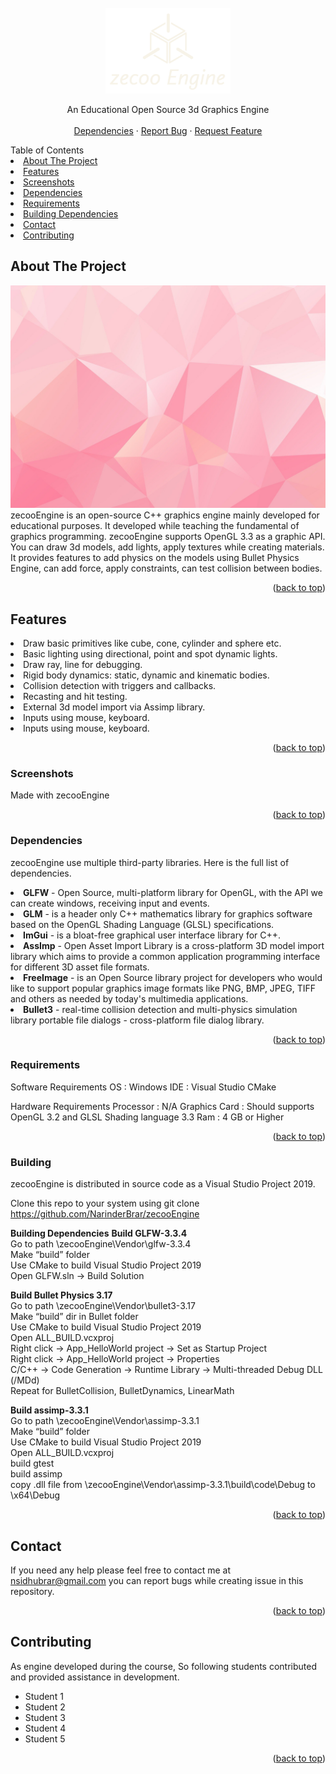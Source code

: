 <div id="top"></div>

<!-- PROJECT LOGO -->
<br />
<div align="center">
  <a>
    <img src="images/logo.png" alt="Logo" width="200" height="137">
  </a>
  <p align="center">
    An Educational Open Source 3d Graphics Engine
    <br />
    <br />
    <a href="https://github.com/NarinderBrar/zecooEngine/tree/master/zecooEngine/Vendor">Dependencies</a>
    ·
    <a href="https://github.com/NarinderBrar/zecooEngine/issues">Report Bug</a>
    ·
    <a href="https://github.com/NarinderBrar/zecooEngine/issues">Request Feature</a>
  </p>
</div>


<!-- TABLE OF CONTENTS -->

<summary>Table of Contents</summary>
<li><a href="#about-the-project">About The Project</a></li>
<li><a href="#features">Features</a></li>
<li><a href="#screenshots">Screenshots</a></li>
<li><a href="#dependencies">Dependencies</a></li>
<li><a href="#requirements">Requirements</a></li>
<li><a href="#Building">Building Dependencies</a></li>
<li><a href="#contact">Contact</a></li>
<li><a href="#contributing">Contributing</a></li>

## About The Project
![Product Name Screen Shot][product-screenshot]
zecooEngine is an open-source C++ graphics engine mainly developed for educational purposes. It developed while teaching the fundamental of graphics programming. zecooEngine supports OpenGL 3.3 as a graphic API. You can draw 3d models, add lights, apply textures while creating materials. It provides features to add physics on the models using Bullet Physics Engine, can add force, apply constraints, can test collision between bodies.
<p align="right">(<a href="#top">back to top</a>)</p>

## Features
<li>Draw basic primitives like cube, cone, cylinder and sphere etc.</li>
<li>Basic lighting using directional, point and spot dynamic lights.</li>
<li>Draw ray, line for debugging.</li>
<li>Rigid body dynamics: static, dynamic and kinematic bodies.</li>
<li>Collision detection with triggers and callbacks.</li>
<li>Recasting and hit testing.</li>
<li>External 3d model import via Assimp library.</li>
<li>Inputs using mouse, keyboard.</li>
<li>Inputs using mouse, keyboard.</li>

<p align="right">(<a href="#top">back to top</a>)</p>


### Screenshots
Made with zecooEngine
<p align="right">(<a href="#top">back to top</a>)</p>

### Dependencies
zecooEngine use multiple third-party libraries. Here is the full list of dependencies.

<li><b>GLFW</b> - Open Source, multi-platform library for OpenGL, with the API we can create windows, receiving input and events. </li>
<li><b>GLM</b> - is a header only C++ mathematics library for graphics software based on the OpenGL Shading Language (GLSL) specifications. </li>
<li><b>ImGui</b> - is a bloat-free graphical user interface library for C++. </li>
<li><b>AssImp</b> - Open Asset Import Library is a cross-platform 3D model import library which aims to provide a common application programming interface for different 3D asset file formats.</li>
<li><b>FreeImage</b> - is an Open Source library project for developers who would like to support popular graphics image formats like PNG, BMP, JPEG, TIFF and others as needed by today's multimedia applications.</li>
<li><b>Bullet3</b> - real-time collision detection and multi-physics simulation library portable file dialogs - cross-platform file dialog library.</li>

<p align="right">(<a href="#top">back to top</a>)</p>


### Requirements
Software Requirements
OS : Windows
IDE : Visual Studio
CMake

Hardware Requirements
Processor : N/A
Graphics Card : Should supports OpenGL 3.2 and GLSL Shading language 3.3
Ram : 4 GB or Higher

<p align="right">(<a href="#top">back to top</a>)</p>

### Building
zecooEngine is distributed in source code as a Visual Studio Project 2019. 

Clone this repo to your system using 
git clone https://github.com/NarinderBrar/zecooEngine

<b>Building Dependencies</b>
<b>Build GLFW-3.3.4</b>
<br/>Go to path \zecooEngine\Vendor\glfw-3.3.4
<br/>Make “build” folder
<br/>Use CMake to build Visual Studio Project 2019
<br/>Open GLFW.sln -> Build Solution

<b>Build Bullet Physics 3.17 </b>
<br/>Go to path \zecooEngine\Vendor\bullet3-3.17
<br/>Make “build” dir in Bullet folder
<br/>Use CMake to build Visual Studio Project 2019
<br/>Open ALL_BUILD.vcxproj
<br/>Right click -> App_HelloWorld project -> Set as Startup Project
<br/>Right click -> App_HelloWorld project -> Properties
<br/>C/C++ -> Code Generation -> Runtime Library -> Multi-threaded Debug DLL (/MDd)
<br/>Repeat for BulletCollision, BulletDynamics, LinearMath

<b> Build assimp-3.3.1 </b>
<br/>Go to path \zecooEngine\Vendor\assimp-3.3.1
<br/>Make “build” folder
<br/>Use CMake to build Visual Studio Project 2019
<br/>Open ALL_BUILD.vcxproj
<br/>build gtest
<br/>build assimp
<br/>copy .dll file from \zecooEngine\Vendor\assimp-3.3.1\build\code\Debug to \x64\Debug

<p align="right">(<a href="#top">back to top</a>)</p>

## Contact
If you need any help please feel free to contact me at nsidhubrar@gmail.com
you can report bugs while creating issue in this repository. 

<p align="right">(<a href="#top">back to top</a>)</p>

## Contributing
As engine developed during the course, So following students contributed and provided assistance in development. 
- Student 1
- Student 2
- Student 3
- Student 4
- Student 5

<p align="right">(<a href="#top">back to top</a>)</p>

<!-- MARKDOWN LINKS & IMAGES -->
[product-screenshot]: images/productImage.jpg